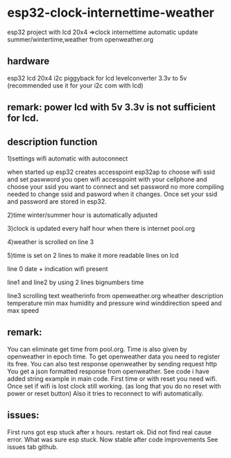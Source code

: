 # esp32-clock-internettime-weather
esp32 project with lcd 20x4 =>clock internettime automatic update summer/wintertime,weather from openweather.org

hardware
--------
esp32 
lcd 20x4 
i2c piggyback for lcd
levelconverter 3.3v to 5v 
(recommended use it for your i2c com with lcd)

remark: power lcd with 5v 3.3v is not sufficient for lcd.
----------------------------------
description function
---------------------
1)settings wifi automatic with autoconnect

when started up esp32 creates accesspoint esp32ap to choose wifi ssid and set paswword
you open wifi accesspoint with your cellphone and choose your ssid you want to connect and set password
no more compiling needed to change ssid and pasword when it changes. Once set your ssid and password are
stored in esp32.

2)time winter/summer hour is automatically adjusted

3)clock is updated every half hour when there is internet pool.org

4)weather is scrolled on line 3

5)time is set on 2 lines to make it more readable
lines on lcd

line 0  date + indication wifi present

line1 and line2 by using 2 lines bignumbers time

line3 scrolling text weatherinfo from openweather.org
      wheather description
      temperature min max
      humidity and pressure
      wind winddirection speed and max speed
      
remark:
-------
You can eliminate get time from pool.org.
Time is also given by openweather in epoch time.
To get openweather data you need to register its free. 
      You can also test response openweather by sending request http
      You get a json formatted response from openweather.
      See code i have added string example in main code.
First time or with reset you need wifi. Once set if wifi is lost clock 
still working. (as long that you do no reset with power or reset button)
Also it tries to reconnect to wifi automatically.

issues:
-------
First runs got esp stuck after x hours. restart ok.
Did not find real cause error. What was sure esp stuck.
Now stable after code improvements
See issues tab github.




